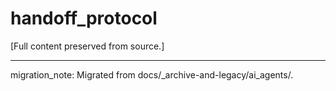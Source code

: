 # handoff_protocol

[Full content preserved from source.]

---
migration_note: Migrated from docs/_archive-and-legacy/ai_agents/.
